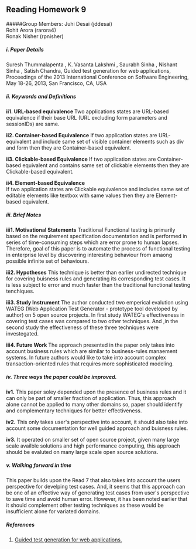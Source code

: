 ## Reading Homework 9
#####Group Members:
Juhi Desai (jddesai)  
Rohit Arora (rarora4)  
Ronak Nisher (rpnisher)  

##### i. Paper Details
Suresh Thummalapenta , K. Vasanta Lakshmi , Saurabh Sinha , Nishant Sinha , Satish Chandra, Guided test generation for web applications, Proceedings of the 2013 International Conference on Software Engineering, May 18-26, 2013, San Francisco, CA, USA   

##### ii. Keywords and Definitions  
<b>ii1. URL-based equivalence </b> 
Two applications states are URL-based equivalence if their base URL (URL excluding form parameters and sessionIDs) are same.

<b>ii2. Container-based Equivalence</b> 
If two application states are URL-equivalent and include same set of visible container elements such as div and form then they are Container-based equivalent.

<b>ii3. Clickable-based Equivalence</b>
If two application states are Container-based equivalent and contains same set of clickable elements then they are Clickable-based equivalent. 

 
<b>ii4. Element-based Equivalence</b>   
If two application states are Clickable equivalence and includes same set of editable elements like textbox with same values then they are Element-based equivalent.

##### iii. Brief Notes
<b> iii1. Motivational Statements</b> 
Traditional Functional testing is primarily based on the requirement specification documentation and is performed in series of time-consuming steps which are error prone to human lapses. Therefore, goal of this paper is to automate the process of functional testing in enterprise level by discovering interesting behaviour from amaong possible infinite set of behaviours. 

<b> iii2. Hypotheses</b> 
This technique is better than earlier undirected technique for covering buisness rules and generating its corresponding test cases. It is less subject to error and much faster than the traditional functional testing tenchiques. 

<b> iii3. Study Instrument </b>
The author conducted two emperical evalution using WATEG (Web Application Test Generator - prototype tool developed by author) on 5 open source projects. In first study WATEG's effectiveness in covering test cases was compared to two other techniques. And ,in the second study the effectiveness of these three techniques were investegated.

<b> iii4. Future Work </b>
The approach presented in the paper only takes into account business rules which are similar to business-rules manaement systems. In future authors would like to take into account complex transaction-oriented rules that requires more sophisticated modeling.

##### iv. Three ways the paper could be improved.

<b> iv1.</b> This paper soley depended upon the presence of business rules and it can only be part of smaller fraction of application. Thus, this approach alone cannot be applied to many other domains so, paper should identify and complementary techniques for better effectiveness.

<b> iv2.</b> This only takes user's perspective into account, it should also take into account some documentation for well guided approach and buisness rules. 

<b> iv3.</b> It operated on smaller set of open source project, given many large scale availble solutions and high performance computing, this approach should be evaluted on many large scale open source solutions.


##### v. Walking forward in time
This paper builds upon the Read 7 that also takes into account the users perspective for develping test cases. And, it seems that this approach can be one of an effective way of generating test cases from user's perspective to save time and avoid human error. However, it has been noted earlier that it should complement other testing techniques as these would be insufficient alone for variated domains. 

##### References 
1. [Guided test generation for web applications.](http://dl.acm.org/citation.cfm?id=2486810)
